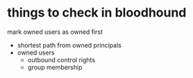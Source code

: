 # things to check in bloodhound
mark owned users as owned first
- shortest path from owned principals
- owned users
  - outbound control rights
  - group membership
